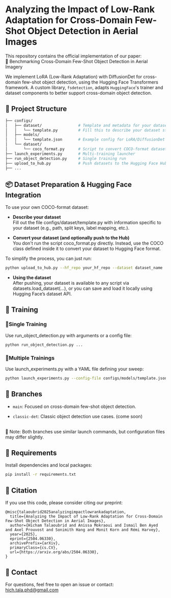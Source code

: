 # Analyzing the Impact of Low-Rank Adaptation for Cross-Domain Few-Shot Object Detection in Aerial Images

This repository contains the official implementation of our paper:\
📄 Benchmarking Cross-Domain Few-Shot Object Detection in Aerial Imagery

We implement LoRA (Low-Rank Adaptation) with DiffusionDet for cross-domain few-shot object detection, using the Hugging
Face Transformers framework. A custom library, `fsdetection`, adapts `HuggingFace`'s trainer and dataset components to
better support cross-domain object detection.

## 📂 Project Structure

```bash
├── configs/
│   ├── dataset/                # Template and metadata for your dataset
│   │   └── template.py         # Fill this to describe your dataset structure
│   ├── models/                 
│   │   └── template.json       # Example config for LoRA/DiffusionDet
│   └── dataset/
│       └── coco_format.py      # Script to convert COCO-format dataset to Hugging Face format
├── launch_experiments.py       # Multi-training launcher
├── run_object_detection.py     # Single training run
├── upload_to_hub.py            # Push datasets to the Hugging Face Hub
├── ...
```

## 📦 Dataset Preparation & Hugging Face Integration

To use your own COCO-format dataset:

- **Describe your dataset**\
  Fill out the file configs/dataset/template.py with information specific to your dataset (e.g., path, split keys, label
  mapping, etc.).

- **Convert your dataset (and optionally push to the Hub)**\
  You don't run the script coco_format.py directly. Instead, use the COCO class defined inside it to convert your
  dataset to Hugging Face format.

To simplify the process, you can just run:

```bash
python upload_to_hub.py --hf_repo your_hf_repo --dataset dataset_name
```

- **Using the dataset**\
  After pushing, your dataset is available to any script via datasets.load_dataset(...), or you can save and load it
  locally using Hugging Face’s dataset API.

## 🏁 Training
### 🔹**Single Training**

Use run_object_detection.py with arguments or a config file:

```bash
python run_object_detection.py ...
```

### 🔸**Multiple Trainings**

Use launch_experiments.py with a YAML file defining your sweep:

```bash
python launch_experiments.py --config-file configs/models/template.json ...
```

## 🌿 Branches

- `main`: Focused on cross-domain few-shot object detection.

- `classic-det`: Classic object detection use cases. (come soon)

\
📝 Note: Both branches use similar launch commands, but configuration files may differ slightly.

## 🔧 Requirements

Install dependencies and local packages:
```bash
pip install -r requirements.txt
```

## 📄 Citation

If you use this code, please consider citing our preprint:
```
@misc{talaoubrid2025analyzingimpactlowrankadaptation,
  title={Analyzing the Impact of Low-Rank Adaptation for Cross-Domain Few-Shot Object Detection in Aerial Images}, 
  author={Hicham Talaoubrid and Anissa Mokraoui and Ismail Ben Ayed and Axel Prouvost and Sonimith Hang and Monit Korn and Rémi Harvey},
  year={2025},
  eprint={2504.06330},
  archivePrefix={arXiv},
  primaryClass={cs.CV},
  url={https://arxiv.org/abs/2504.06330}, 
}
```

## 📨 Contact

For questions, feel free to open an issue or contact: [hich.tala.phd@gmail.com](mailto:hich.tala.phd@gmail.com)